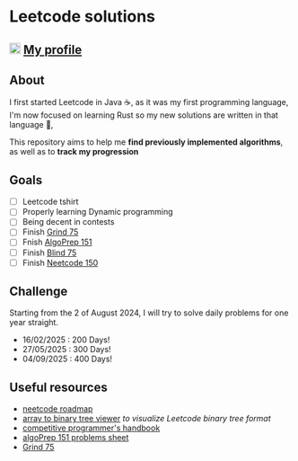 # Leetcode solutions
## <img src="https://zupimages.net/up/21/08/l0ho.png" width="20" height="20">  [My profile](https://leetcode.com/dirdr/)
## About
I first started Leetcode in Java ☕️, as it was my first programming language, I'm now focused on learning Rust so my new solutions are written in that language 🦀,

This repository aims to help me **find previously implemented algorithms**, as well as to **track my progression**

## Goals
- [ ] Leetcode tshirt
- [ ] Properly learning Dynamic programming
- [ ] Being decent in contests
- [ ] Finish [Grind 75](https://www.techinterviewhandbook.org/grind75/)
- [ ] Fnish [AlgoPrep 151](https://docs.google.com/spreadsheets/d/1kyHfGGaLTzWspcqMUUS5Httmip7t8LJB0P-uPrRLGos/edit)
- [ ] Finish [Blind 75](https://neetcode.io/practice?tab=blind75)
- [ ] Finish [Neetcode 150](https://neetcode.io/practice?tab=neetcode150)

## Challenge
Starting from the 2 of August 2024, I will try to solve daily problems for one year straight.
- 16/02/2025 : 200 Days!
- 27/05/2025 : 300 Days!
- 04/09/2025 : 400 Days!

## Useful resources
- [neetcode roadmap](https://neetcode.io/roadmap)
- [array to binary tree viewer](https://eniac00.github.io/btv/) _to visualize Leetcode binary tree format_
- [competitive programmer's handbook](https://cses.fi/book/book.pdf)
- [algoPrep 151 problems sheet](https://docs.google.com/spreadsheets/d/1kyHfGGaLTzWspcqMUUS5Httmip7t8LJB0P-uPrRLGos/edit#gid=0)
- [Grind 75](https://www.techinterviewhandbook.org/grind75/)
